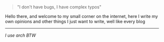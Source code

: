 > "I don't have bugs, I have complex typos"

Hello there, and welcome to my small corner on the internet, here I write my
own opinions and other things I just want to write, well like every blog

---

_I use arch BTW_
